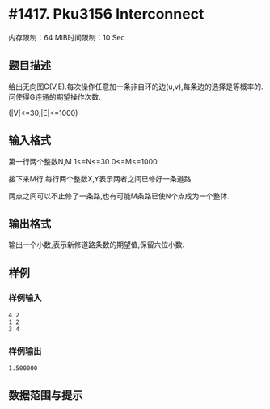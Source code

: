 # #1417. Pku3156 Interconnect

内存限制：64 MiB时间限制：10 Sec

## 题目描述

给出无向图G(V,E).每次操作任意加一条非自环的边(u,v),每条边的选择是等概率的.问使得G连通的期望操作次数.

(|V|<=30,|E|<=1000)

## 输入格式

第一行两个整数N,M 1<=N<=30 0<=M<=1000 

接下来M行,每行两个整数X,Y表示两者之间已修好一条道路. 

两点之间可以不止修了一条路,也有可能M条路已使N个点成为一个整体.

## 输出格式

输出一个小数,表示新修道路条数的期望值,保留六位小数.

## 样例

### 样例输入

    
    4 2
    1 2 
    3 4
    
    

### 样例输出

    
    1.500000
    

## 数据范围与提示
